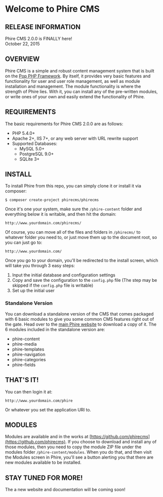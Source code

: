 Welcome to Phire CMS
====================

RELEASE INFORMATION
-------------------
Phire CMS 2.0.0 is FINALLY here!  
October 22, 2015

OVERVIEW
--------
Phire CMS is a simple and robust content management system that is built
on the [Pop PHP Framework](http://www.popphp.org/). By itself, it provides
very basic features and functionality for user and user role management,
as well as module installation and management. The module functionality is
where the strength of Phire lies. With it, you can install any of the
pre-written modules, or write ones of your own and easily extend the
functionality of Phire.

REQUIREMENTS
------------
The basic requirements for Phire CMS 2.0.0 are as follows:

* PHP 5.4.0+
* Apache 2+, IIS 7+, or any web server with URL rewrite support
* Supported Databases:
    - MySQL 5.0+
    - PostgreSQL 9.0+
    - SQLite 3+

INSTALL
-------
To install Phire from this repo, you can simply clone it or install
it via composer:

```console
$ composer create-project phirecms/phirecms
```

Once it's one your system, make sure the
`/phire-content` folder and everything below it is writable, and then
hit the domain:

```
http://www.yourdomain.com/phirecms/
```

Of course, you can move all of the files and folders in `/phirecms/` to
whatever folder you need to, or just move them up to the document root, so you
can just go to:

```
http://www.yourdomain.com/
```

Once you go to your domain, you'll be redirected to the install screen,
which will take you through 3 easy steps:

1. Input the initial database and configuration settings
2. Copy and save the configuration to the `config.php` file (The step may be skipped if the `config.php` file is writable)
3. Set up the initial user

### Standalone Version

You can download a standalone version of the CMS that comes packaged
with 6 basic modules to give you some common CMS features right
out of the gate. Head over to the [main Phire website](http://www.phirecms.org/) to download a copy of it.
The 6 modules included in the standalone version are:

* phire-content
* phire-media
* phire-templates
* phire-navigation
* phire-categories
* phire-fields

THAT'S IT!
----------
You can then login it at:

```
http://www.yourdomain.com/phire
```

Or whatever you set the application URI to.

MODULES
-------
Modules are available and in the works at [https://github.com/phirecms](https://github.com/phirecms).
If you choose to download and install any of those modules, then you need to copy
the module ZIP file under the modules folder `/phire-content/modules`. When you do
that, and then visit the Modules screen in Phire, you'll see a button alerting you
that there are new modules available to be installed.

STAY TUNED FOR MORE!
--------------------
The a new website and documentation will be coming soon!
